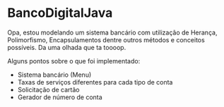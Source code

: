 # BancoDigitalJava


Opa, estou modelando um sistema bancário com utilização de Herança, Polimorfismo, Encapsulamentos dentre outros métodos e conceitos possíveis.
Da uma olhada que ta toooop.

Alguns pontos sobre o que foi implementado:

- Sistema bancário (Menu)
- Taxas de serviços diferentes para cada tipo de conta
- Solicitação de cartão
- Gerador de número de conta 

